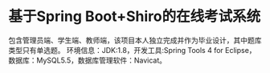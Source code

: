 # 基于Spring Boot+Shiro的在线考试系统
包含管理员端、学生端、教师端，该项目本人独立完成并作为毕业设计，其中题库类型只有单选题。
环境信息：JDK:1.8，开发工具:Spring Tools 4 for Eclipse，数据库：MySQL5.5，数据库管理软件：Navicat。
